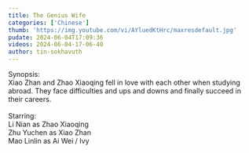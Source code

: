 ```yaml
---
title: The Genius Wife
categories: ['Chinese']
thumb: 'https://img.youtube.com/vi/AYluedKtHrc/maxresdefault.jpg'
pudate: 2024-06-04T17:09:36
videos: 2024-06-04-17-06-40
author: tin-sokhavuth
---
```

Synopsis: <br/>
Xiao Zhan and Zhao Xiaoqing fell in love with each other when studying abroad. They face difficulties and ups and downs and finally succeed in their careers.
<br/><br/>
Starring: <br/>
Li Nian as Zhao Xiaoqing<br/>
 Zhu Yuchen as Xiao Zhan<br/>
Mao Linlin as Ai Wei / Ivy